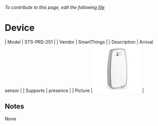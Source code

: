 
*To contribute to this page, edit the following
[file](https://github.com/Koenkk/zigbee2mqtt.io/blob/master/docgen/device_page_notes.js)*

# Device

| Model | STS-PRS-251  |
| Vendor  | SmartThings  |
| Description | Arrival sensor |
| Supports | presence |
| Picture | ![../images/devices/STS-PRS-251.jpg](../images/devices/STS-PRS-251.jpg) |

## Notes

None
